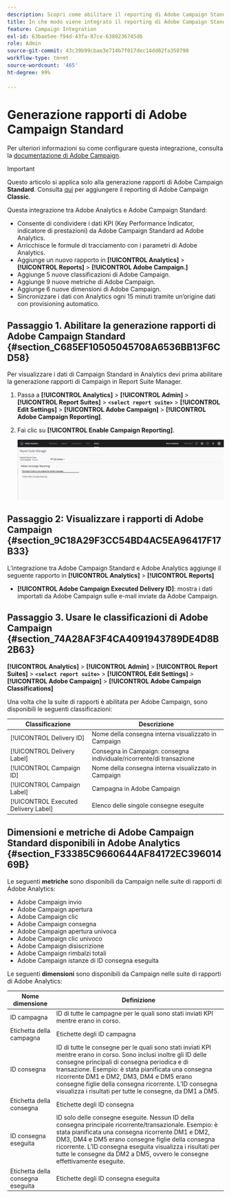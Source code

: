 ```yaml
---
description: Scopri come abilitare il reporting di Adobe Campaign Standard in Adobe Analytics
title: In che modo viene integrato il reporting di Adobe Campaign Standard in Adobe Analytics?
feature: Campaign Integration
exl-id: 63bae5ee-f94d-43fa-87ce-6380236745d6
role: Admin
source-git-commit: 43c39b99cbae3e714b7f017dec14dd02fa350790
workflow-type: tm+mt
source-wordcount: '465'
ht-degree: 99%

---
```



# Generazione rapporti di Adobe Campaign Standard

Per ulteriori informazioni su come configurare questa integrazione, consulta la [documentazione di Adobe Campaign](https://helpx.adobe.com/it/campaign/standard/integrating/using/about-campaign-analytics-integration.html).

>[!IMPORTANT]
>Questo articolo si applica solo alla generazione rapporti di Adobe Campaign **Standard**. Consulta [qui](https://experienceleague.adobe.com/docs/analytics/integration/analytics-to-campaign-classic.html) per aggiungere il reporting di Adobe Campaign **Classic**.

Questa integrazione tra Adobe Analytics e Adobe Campaign Standard:

* Consente di condividere i dati KPI (Key Performance Indicator, indicatore di prestazioni) da Adobe Campaign Standard ad Adobe Analytics.
* Arricchisce le formule di tracciamento con i parametri di Adobe Analytics.
* Aggiunge un nuovo rapporto in **[!UICONTROL Analytics]** > **[!UICONTROL Reports]** > **[!UICONTROL Adobe Campaign.]**
* Aggiunge 5 nuove classificazioni di Adobe Campaign.
* Aggiunge 9 nuove metriche di Adobe Campaign.
* Aggiunge 6 nuove dimensioni di Adobe Campaign.
* Sincronizzare i dati con Analytics ogni 15 minuti tramite un’origine dati con provisioning automatico.

## Passaggio 1. Abilitare la generazione rapporti di Adobe Campaign Standard {#section_C685EF10505045708A6536BB13F6CD58}

Per visualizzare i dati di Campaign Standard in Analytics devi prima abilitare la generazione rapporti di Campaign in Report Suite Manager.

1. Passa a **[!UICONTROL Analytics]** > **[!UICONTROL Admin]** > **[!UICONTROL Report Suites]** > **`<select report suite>`** > **[!UICONTROL Edit Settings]** > **[!UICONTROL Adobe Campaign]** > **[!UICONTROL Adobe Campaign Reporting]**.
1. Fai clic su **[!UICONTROL Enable Campaign Reporting]**.

   ![](assets/enable-campaign.png)

## Passaggio 2: Visualizzare i rapporti di Adobe Campaign {#section_9C18A29F3CC54BD4AC5EA96417F17B33}

L’integrazione tra Adobe Campaign Standard e Adobe Analytics aggiunge il seguente rapporto in **[!UICONTROL Analytics]** > **[!UICONTROL Reports]**

* **[!UICONTROL Adobe Campaign Executed Delivery ID]**: mostra i dati importati da Adobe Campaign sulle e-mail inviate da Adobe Campaign.

## Passaggio 3. Usare le classificazioni di Adobe Campaign {#section_74A28AF3F4CA4091943789DE4D8B2B63}

**[!UICONTROL Analytics]** > **[!UICONTROL Admin]** > **[!UICONTROL Report Suites]** > **`<select report suite>`** > **[!UICONTROL Edit Settings]** > **[!UICONTROL Adobe Campaign]** > **[!UICONTROL Adobe Campaign Classifications]**

Una volta che la suite di rapporti è abilitata per Adobe Campaign, sono disponibili le seguenti classificazioni:

| Classificazione | Descrizione |
| --- | --- |
| [!UICONTROL Delivery ID] | Nome della consegna interna visualizzato in Campaign |
| [!UICONTROL Delivery Label] | Consegna in Campaign: consegna individuale/ricorrente/di transazione |
| [!UICONTROL Campaign ID] | Nome della consegna interna visualizzato in Campaign |
| [!UICONTROL Campaign Label] | Campagna in Adobe Campaign |
| [!UICONTROL Executed Delivery Label] | Elenco delle singole consegne eseguite |

## Dimensioni e metriche di Adobe Campaign Standard disponibili in Adobe Analytics {#section_F33385C9660644AF84172EC39601469B}

Le seguenti **metriche** sono disponibili da Campaign nelle suite di rapporti di Adobe Analytics:

* Adobe Campaign invio
* Adobe Campaign apertura
* Adobe Campaign clic
* Adobe Campaign consegna
* Adobe Campaign apertura univoca
* Adobe Campaign clic univoco
* Adobe Campaign disiscrizione
* Adobe Campaign rimbalzi totali
* Adobe Campaign istanze di ID consegna eseguita

Le seguenti **dimensioni** sono disponibili da Campaign nelle suite di rapporti di Adobe Analytics:

| Nome dimensione | Definizione |
| --- | --- |
| ID campagna | ID di tutte le campagne per le quali sono stati inviati KPI mentre erano in corso. |
| Etichetta della campagna | Etichette degli ID campagna |
| ID consegna | ID di tutte le consegne per le quali sono stati inviati KPI mentre erano in corso. Sono inclusi inoltre gli ID delle consegne principali di consegna periodica e di transazione. Esempio: è stata pianificata una consegna ricorrente DM1 e DM2, DM3, DM4 e DM5 erano consegne figlie della consegna ricorrente.  L’ID consegna visualizza i risultati per tutte le consegne, da DM1 a DM5. |
| Etichetta della consegna | Etichette degli ID consegna |
| ID consegna eseguita | ID solo delle consegne eseguite. Nessun ID della consegna principale ricorrente/transazionale. Esempio: è stata pianificata una consegna ricorrente DM1 e DM2, DM3, DM4 e DM5 erano consegne figlie della consegna ricorrente. L’ID consegna eseguita visualizza i risultati per tutte le consegne da DM2 a DM5, ovvero le consegne effettivamente eseguite. |
| Etichetta della consegna eseguita | Etichette degli ID consegna eseguita |
